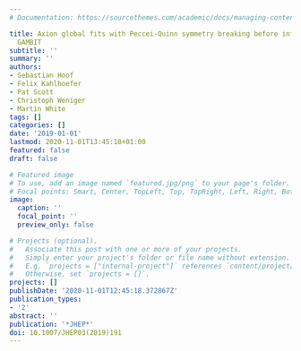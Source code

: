 ```yaml
---
# Documentation: https://sourcethemes.com/academic/docs/managing-content/

title: Axion global fits with Peccei-Quinn symmetry breaking before inflation using
  GAMBIT
subtitle: ''
summary: ''
authors:
- Sebastian Hoof
- Felix Kahlhoefer
- Pat Scott
- Christoph Weniger
- Martin White
tags: []
categories: []
date: '2019-01-01'
lastmod: 2020-11-01T13:45:18+01:00
featured: false
draft: false

# Featured image
# To use, add an image named `featured.jpg/png` to your page's folder.
# Focal points: Smart, Center, TopLeft, Top, TopRight, Left, Right, BottomLeft, Bottom, BottomRight.
image:
  caption: ''
  focal_point: ''
  preview_only: false

# Projects (optional).
#   Associate this post with one or more of your projects.
#   Simply enter your project's folder or file name without extension.
#   E.g. `projects = ["internal-project"]` references `content/project/deep-learning/index.md`.
#   Otherwise, set `projects = []`.
projects: []
publishDate: '2020-11-01T12:45:18.372867Z'
publication_types:
- '2'
abstract: ''
publication: '*JHEP*'
doi: 10.1007/JHEP03(2019)191
---
```

